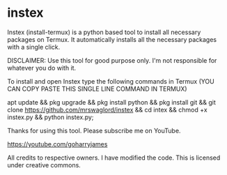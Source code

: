 # instex
Instex (install-termux) is a python based tool to install all necessary packages on Termux. It automatically installs all the necessary packages with a single click.

DISCLAIMER: Use this tool for good purpose only. I'm not responsible for whatever you do with it.

To install and open Instex type the following commands in Termux
(YOU CAN COPY PASTE THIS SINGLE LINE COMMAND IN TERMUX)



apt update && pkg upgrade && pkg install python && pkg install git && git clone https://github.com/mrswaglord/instex && cd intex && chmod +x instex.py && python instex.py;




Thanks for using this tool.
Please subscribe me on YouTube. 

https://youtube.com/goharryjames



All credits to respective owners. 
I have modified the code. 
This is licensed under creative commons.
